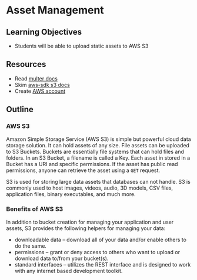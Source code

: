 # Asset Management

## Learning Objectives
* Students will be able to upload static assets to AWS S3

## Resources
* Read [multer docs](https://github.com/expressjs/multer)
* Skim [aws-sdk s3 docs](http://docs.aws.amazon.com/AWSJavaScriptSDK/latest/AWS/S3.html)
* Create [AWS account](https://aws.amazon.com/)

## Outline

### AWS S3
Amazon Simple Storage Service (AWS S3) is simple but powerful cloud data storage solution. It can hold assets of any size. File assets can be uploaded to S3 Buckets. Buckets are essentially file systems that can hold files and folders. In an S3 Bucket, a filename is called a Key. Each asset in stored in a Bucket has a URI and specific permissions. If the asset has public read permissions, anyone can retrieve the asset using a `GET` request.

S3 is used for storing large data assets that databases can not handle. S3 is commonly used to host images, videos, audio, 3D models, CSV files, application files, binary executables, and much more.


### Benefits of AWS S3

In addition to bucket creation for managing your application and user assets, S3 provides the following helpers for managing your data:
  * downloadable data – download all of your data and/or enable others to do the same.
  * permissions – grant or deny access to others who want to upload or download data to/from your bucket(s).
  * standard interfaces – utilizes the REST interface and is designed to work with any internet based development toolkit.
